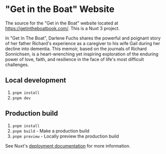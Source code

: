 # "Get in the Boat" Website

The source for the "Get in the Boat" website located at https://getintheboatbook.com/. This is a Nuxt 3 project.

In "Get In The Boat", Darlene Fuchs shares the powerful and poignant story of her father Richard's experience as a caregiver to his wife Gail during her decline into dementia. This memoir, based on the journals of Richard Sonnichsen, is a heart-wrenching yet inspiring exploration of the enduring power of love, faith, and resilience in the face of life's most difficult challenges.

## Local development

1. `pnpm install`
1. `pnpm dev`

## Production build

1. `pnpm install`
1. `pnpm build` - Make a production build
1. `pnpm preview` - Locally preview the production build

See Nuxt's [deployment documentation](https://nuxt.com/docs/getting-started/deployment) for more information.
